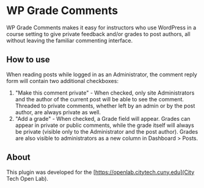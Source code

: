 # WP Grade Comments

WP Grade Comments makes it easy for instructors who use WordPress in a course setting to give private feedback and/or grades to post authors, all without leaving the familiar commenting interface.

## How to use

When reading posts while logged in as an Administrator, the comment reply form will contain two additional checkboxes:

1. "Make this comment private" - When checked, only site Administrators and the author of the current post will be able to see the comment. Threaded to private comments, whether left by an admin or by the post author, are always private as well.
2. "Add a grade" - When checked, a Grade field will appear. Grades can appear in private or public comments, while the grade itself will always be private (visible only to the Administrator and the post author). Grades are also visible to administrators as a new column in Dashboard > Posts.

## About

This plugin was developed for the [https://openlab.citytech.cuny.edu](City Tech Open Lab).
